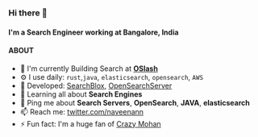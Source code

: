 ### Hi there 👋

#### I'm a Search Engineer working at Bangalore, India

#### ABOUT

- 🏢 I'm currently Building Search at **[OSlash](https://www.oslash.com)**
- ⚙️ I use daily: `rust`,`java`, `elasticsearch`, `opensearch`, `AWS`
- 💅 Developed:  [SearchBlox](https://www.searchblox.com/), [OpenSearchServer](https://www.opensearchserver.com/)
- 🌱 Learning all about **Search Engines**
- 💬 Ping me about **Search Servers**, **OpenSearch**, **JAVA**, **elasticsearch**
- 📫 Reach me: [twitter.com/naveenann](https://twitter.com/naveenann)
- ⚡️ Fun fact: I'm a huge fan of [Crazy Mohan](https://www.imdb.com/name/nm1190372/)
